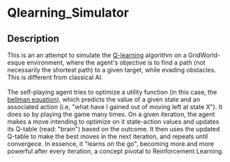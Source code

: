 # Qlearning_Simulator

## Description
This is an an attempt to simulate the [Q-learning](https://en.wikipedia.org/wiki/Q-learning) algorithm on a GridWorld-esque environment, where the agent's objective is to find a path (not necessarily the shortest path) to a given target, while evading obstacles. This is different from classical AI. 
<br> 
<br>
The self-playing agent tries to optimize a utility function (in this case, the [bellman equation](https://en.wikipedia.org/wiki/Bellman_equation)), which predicts the value of a given state and an associated action (i.e, "what have I gained out of moving left at state X"). It does so by playing the game many times. On a given iteration, the agent makes a move intending to optimize on it state-action values and updates its Q-table (read: "brain") based on the outcome. It then uses the updated Q-table to make the best moves in the next iteration, and repeats until convergece.  In essence, it "learns on the go", becoming more and more powerful after every iteration, a concept pivotal to Reinforcement Learning.   
